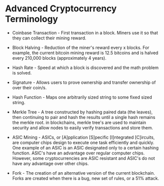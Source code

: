# Advanced Cryptocurrency Terminology

* Coinbase Transaction - First transaction in a block. Miners use it so that they can collect their mining reward.

* Block Halving - Reduction of the miner's reward every x blocks. For example, the current bitcoin mining reward is 12.5 bitcoins and is halved every 210,000 blocks (approximately 4 years).

* Hash Rate - Speed at which a block is discovered and the math problem is solved.

* Signature - Allows users to prove ownership and transfer ownership of over their coin/s.

* Hash Function - Maps one arbitrarily sized string to some fixed sized string.

* Merkle Tree - A tree constructed by hashing paired data (the leaves), then continuing to pair and hash the results until a single hash remains the merkle root. in blockchains, merkle tree's are used to maintain security and allow nodes to easily verify transactions and store them.

* ASIC Mining - ASICs, or [A]pplication [S]pecific [I]ntegrated [C]ircuits, are computer chips design to execute one task efficiently and quickly. One example of an ASIC is an ASIC designated only to a certain hashing function. ASIC's have an advantage over regular computer chips. However, some cryptocurrencies are ASIC resistant and ASIC's do not have any advantage over other chips.

* Fork - The creation of an alternative version of the current blockchain. Forks are created when there is a bug, new set of rules, or a 51% attack.

